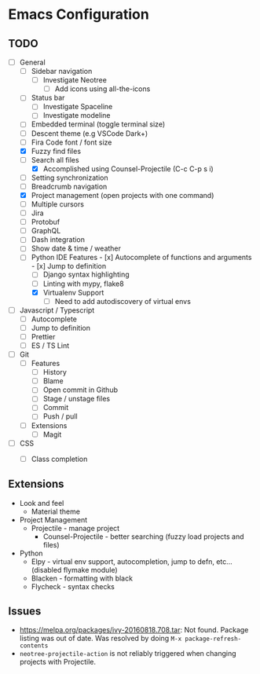 # Emacs Configuration

## TODO
- [ ] General
    - [ ] Sidebar navigation
      - [ ] Investigate Neotree
        - [ ] Add icons using all-the-icons
    - [ ] Status bar
      - [ ] Investigate Spaceline
      - [ ] Investigate modeline
    - [ ] Embedded terminal (toggle terminal size)
    - [ ] Descent theme (e.g VSCode Dark+)
    - [ ] Fira Code font / font size
    - [x] Fuzzy find files
    - [ ] Search all files
      - [x] Accomplished using Counsel-Projectile (C-c C-p s i)
    - [ ] Setting synchronization
    - [ ] Breadcrumb navigation
    - [x] Project management (open projects with one command)
    - [ ] Multiple cursors
    - [ ] Jira
    - [ ] Protobuf
    - [ ] GraphQL
    - [ ] Dash integration
    - [ ] Show date & time / weather
    - [ ] Python IDE Features
          - [x] Autocomplete of functions and arguments
          - [x] Jump to definition
	  - [ ] Django syntax highlighting
	  - [ ] Linting with mypy, flake8
	  - [x] Virtualenv Support
	    - [ ] Need to add autodiscovery of virtual envs
- [ ] Javascript / Typescript
	- [ ] Autocomplete
	- [ ] Jump to definition
	- [ ] Prettier
	- [ ] ES / TS Lint
- [ ] Git
  - [ ] Features
    - [ ] History
    - [ ] Blame
    - [ ] Open commit in Github
    - [ ] Stage / unstage files
    - [ ] Commit
    - [ ] Push / pull
  - [ ] Extensions
    - [ ] Magit
- [ ] CSS
	- [ ] Class completion


## Extensions

- Look and feel
  - Material theme
- Project Management
  - Projectile - manage project
    - Counsel-Projectile - better searching (fuzzy load projects and files)
- Python
  - Elpy - virtual env support, autocompletion, jump to defn, etc... (disabled flymake module)
  - Blacken - formatting with black
  - Flycheck - syntax checks

## Issues
- https://melpa.org/packages/ivy-20160818.708.tar: Not found. Package listing
  was out of date. Was resolved by doing `M-x package-refresh-contents`
- `neotree-projectile-action` is not reliably triggered when changing projects
  with Projectile.